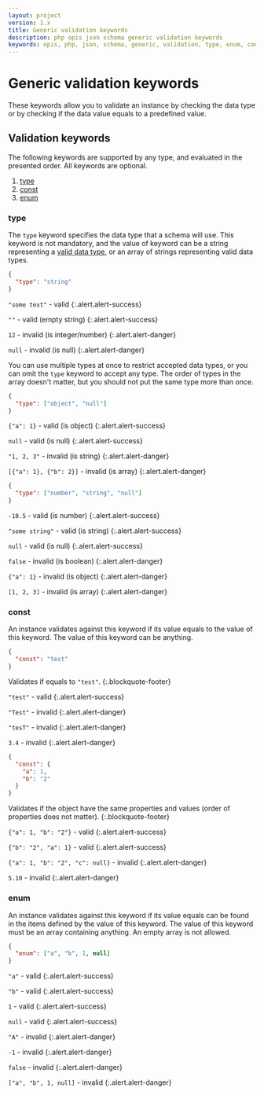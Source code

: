 ```yaml
---
layout: project
version: 1.x
title: Generic validation keywords
description: php opis json schema generic validation keywords
keywords: opis, php, json, schema, generic, validation, type, enum, const
---
```


# Generic validation keywords

These keywords allow you to validate an instance by checking the data type
or by checking if the data value equals to a predefined value.

## Validation keywords

The following keywords are supported by any type, and evaluated
in the presented order. All keywords are optional.

1. [type](#type)
2. [const](#const)
3. [enum](#enum)

### type

The `type` keyword specifies the data type that a schema will use.
This keyword is not mandatory, and the value of keyword can be a string
representing a [valid data type](structure.html#data-types), or an array of strings representing
valid data types.

```json
{
  "type": "string"
}
```

`"some text"` - valid
{:.alert.alert-success}

`""` - valid (empty string)
{:.alert.alert-success}

`12` - invalid (is integer/number)
{:.alert.alert-danger}

`null` - invalid (is null)
{:.alert.alert-danger}


You can use multiple types at once to restrict accepted data types,
or you can omit the `type` keyword to accept any type. The order of
types in the array doesn't matter, but you should not put the same
type more than once.

```json
{
  "type": ["object", "null"]
}
```

`{"a": 1}` - valid (is object)
{:.alert.alert-success}

`null` - valid (is null)
{:.alert.alert-success}

`"1, 2, 3"` - invalid (is string)
{:.alert.alert-danger}

`[{"a": 1}, {"b": 2}]` - invalid (is array)
{:.alert.alert-danger}

```json
{
  "type": ["number", "string", "null"]
}
```

`-10.5` - valid (is number)
{:.alert.alert-success}

`"some string"` - valid (is string)
{:.alert.alert-success}

`null` - valid (is null)
{:.alert.alert-success}

`false` - invalid (is boolean)
{:.alert.alert-danger}

`{"a": 1}` - invalid (is object)
{:.alert.alert-danger}

`[1, 2, 3]` - invalid (is array)
{:.alert.alert-danger}

### const

An instance validates against this keyword if its value equals to the
value of this keyword. The value of this keyword can be anything.

```json
{
  "const": "test"
}
```
Validates if equals to `"test"`.
{:.blockquote-footer}

`"test"` - valid
{:.alert.alert-success}

`"Test"` - invalid
{:.alert.alert-danger}

`"tesT"` - invalid
{:.alert.alert-danger}

`3.4` - invalid
{:.alert.alert-danger}

```json
{
  "const": {
    "a": 1,
    "b": "2"
  }
}
```
Validates if the object have the same properties and values (order of properties does not matter).
{:.blockquote-footer}

`{"a": 1, "b": "2"}` - valid
{:.alert.alert-success}

`{"b": "2", "a": 1}` - valid
{:.alert.alert-success}

`{"a": 1, "b": "2", "c": null}` - invalid
{:.alert.alert-danger}

`5.10` - invalid
{:.alert.alert-danger}

### enum

An instance validates against this keyword if its value equals can be
found in the items defined by the value of this keyword. 
The value of this keyword must be an array containing anything.
An empty array is not allowed.

```json
{
  "enum": ["a", "b", 1, null]
}
```

`"a"` - valid
{:.alert.alert-success}

`"b"` - valid
{:.alert.alert-success}

`1` - valid
{:.alert.alert-success}

`null` - valid
{:.alert.alert-success}

`"A"` - invalid
{:.alert.alert-danger}

`-1` - invalid
{:.alert.alert-danger}

`false` - invalid
{:.alert.alert-danger}

`["a", "b", 1, null]` - invalid
{:.alert.alert-danger}


